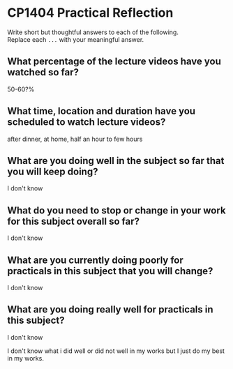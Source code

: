 # CP1404 Practical Reflection

Write short but thoughtful answers to each of the following.  
Replace each `...` with your meaningful answer.

## What percentage of the lecture videos have you watched so far?

50-60?%

## What time, location and duration have you scheduled to watch lecture videos?

after dinner, at home, half an hour to few hours

## What are you doing well in the subject so far that you will keep doing?

I don't know

## What do you need to stop or change in your work for this subject overall so far?

I don't know

## What are you currently doing poorly for practicals in this subject that you will change?

I don't know

## What are you doing really well for practicals in this subject?

I don't know

I don't know what i did well or did not well in my works but I just do my best in my works.
